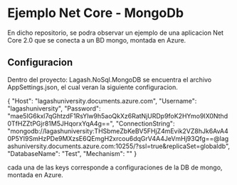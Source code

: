 # Ejemplo Net Core - MongoDb
En dicho repositorio, se podra observar un ejemplo de una aplicacion Net Core 2.0 que se conecta a un BD mongo, montada en Azure.

## Configuracion
Dentro del proyecto: Lagash.NoSql.MongoDB se encuentra el archivo AppSettings.json, el cual veran la siguiente configuracion.

{
  "Host": "lagashuniversity.documents.azure.com",
  "Username": "lagashuniversity",
  "Password": "mae5IG6kxl7qGhtzdF1RsYlw9h5aoQkXz6RatNjURDp9foK2HYmo9IX0Nthd0TfHZZtPGjr81M5JHqorxYqA4g==",
  "ConnectionString": "mongodb://lagashuniversity:THSbmeZbKeBV5FHjZ4mEvik2VZ8hJk6AvA40P5YI9SmHzPDe9MXzsE6QEmgH2xrcou6dqGrV4A4JeVmHj93Qfg==@lagashuniversity.documents.azure.com:10255/?ssl=true&replicaSet=globaldb",
  "DatabaseName": "Test",
  "Mechanism": ""
}

cada una de las keys corresponde a configuraciones de la DB de mongo, montada en Azure. 